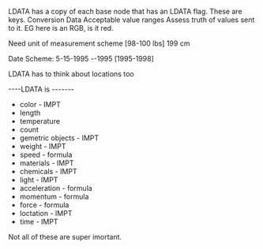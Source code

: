 LDATA has a copy of each base node that has an LDATA flag. These are keys.
Conversion Data
Acceptable value ranges
Assess truth of values sent to it. EG here is an RGB, is it red.


Need unit of measurement scheme
[98-100 lbs]
199 cm

Date Scheme:
5-15-1995
*-*-1995
[1995-1998]

LDATA has to think about locations too


----LDATA is -------
* color - IMPT
* length
* temperature
* count
* gemetric objects - IMPT
* weight - IMPT
* speed - formula
* materials - IMPT
* chemicals - IMPT
* light - IMPT
* acceleration - formula
* momentum - formula
* force - formula
* loctation - IMPT
* time - IMPT

Not all of these are super imortant.
